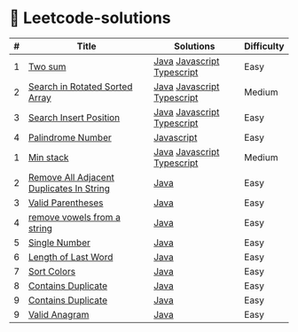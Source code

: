 # 🚀 Leetcode-solutions



| # | Title | Solutions | Difficulty |
|---|-------|----------|------------|
| 1 | [Two sum ](https://leetcode.com/problems/two-sum/)| [Java](./codes/Java/Leetcodes/src/main/TwoSum.java)  [Javascript](./codes/Javascript/Leetcodes/src/TwoSum.js)    [Typescript](./codes/Typescript/Leetcodes/src/TwoSum.ts)| Easy |
| 2 | [Search in Rotated Sorted Array](https://leetcode.com/problems/search-in-rotated-sorted-array/) | [Java](./codes/Java/Leetcodes/src/main/Search%20in%20Rotated%20Sorted%20Array.java)  [Javascript](./codes/Javascript/Leetcodes/src/Search%20in%20Rotated%20Sorted%20Array.js)  [Typescript](./codes/Typescript/Leetcodes/src/Search%20in%20Rotated%20Sorted%20Array.ts) | Medium |
| 3 | [Search Insert Position](https://leetcode.com/problems/search-insert-position/) | [Java](./codes/Java/Leetcodes/src/main/Search%20Insert%20Position.java)  [Javascript](./codes/Javascript/Leetcodes/src/Search%20Insert%20Position.js)  [Typescript](./codes/Typescript/Leetcodes/src/Search%20Insert%20Position.ts)| Easy |
| 4 | [Palindrome Number](https://leetcode.com/problems/palindrome-number/description/) | [Javascript](./codes/Javascript/Leetcodes/src/Palindrome%20Number.js)| Easy | 
| 1 | [Min stack ](https://leetcode.com/problems/min-stack/)| [Java](./codes/Java/Leetcodes/src/main/Min%20Stack.java)  [Javascript](./codes/Javascript/Leetcodes/src/Min%20Stack.js)  [Typescript](./codes/Typescript/Leetcodes/src/Min%20stack.ts)| Medium | 
| 2 | [Remove All Adjacent Duplicates In String](https://leetcode.com/problems/remove-all-adjacent-duplicates-in-string/description/)| [Java](./codes/Java/Leetcodes/src/main/Remove%20All%20Adjacent%20Duplicates%20In%20String.java) | Easy |
| 3 | [Valid Parentheses](https://leetcode.com/problems/valid-parentheses/description/)| [Java](./codes/Java/Leetcodes/src/main/Valid%20Parentheses.java) | Easy | 
| 4 | [remove vowels from a string](https://leetcode.com/problems/remove-vowels-from-a-string/)| [Java](./codes/Java/Leetcodes/src/main/Remove%20All%20Adjacent%20Duplicates%20In%20String.java) | Easy | 
| 5 | [Single Number](https://leetcode.com/problems/single-number/submissions/879923589/)| [Java](./codes/Java/Leetcodes/src/main/Single%20Number.java) | Easy |
| 6 | [Length of Last Word](https://leetcode.com/problems/length-of-last-word/)| [Java](./codes/Java/Leetcodes/src/main/Length%20of%20Last%20Word.java) | Easy |
| 7 | [Sort Colors](https://leetcode.com/problems/sort-colors/)| [Java](./codes/Java/Leetcodes/src/main/sort%20colors.java) | Easy |
| 8 | [ Contains Duplicate](https://leetcode.com/problems/contains-duplicate/)| [Java](./codes/Java/Leetcodes/src/main/Contains%20Duplicate.java) | Easy |
| 9 | [ Contains Duplicate](https://leetcode.com/problems/contains-duplicate/)| [Java](./codes/Java/Leetcodes/src/main/Contains%20Duplicate.java) | Easy |
| 9 | [ Valid Anagram](https://leetcode.com/problems/valid-anagram/)| [Java](./codes/Java/Leetcodes/src/main/valid-anagram.java) | Easy |



